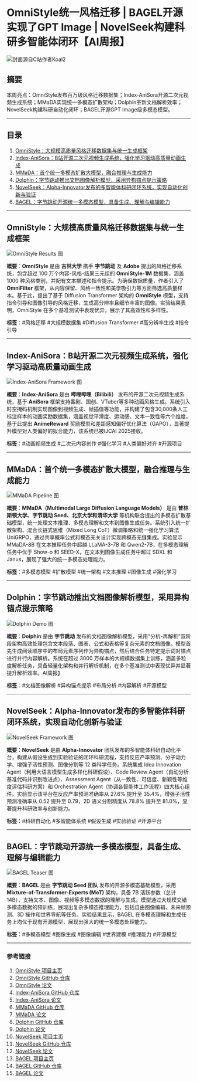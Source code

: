 # OmniStyle统一风格迁移 | BAGEL开源实现了GPT Image | NovelSeek构建科研多智能体闭环【AI周报】

![封面源自C站作者Koal2](https://image.civitai.com/xG1nkqKTMzGDvpLrqFT7WA/bc7e4820-82c0-4d95-a196-9627d8cb4578/original=true,quality=90/00003-2892726208.jpeg)

## 摘要

本周亮点：OmniStyle发布百万级风格迁移数据集；Index-AniSora开源二次元视频生成系统；MMaDA实现统一多模态扩散架构；Dolphin革新文档解析效率；NovelSeek构建科研自动化闭环；BAGEL开源GPT Image级多模态模型。

---

## 目录  

1. [OmniStyle：大规模高质量风格迁移数据集与统一生成框架](#omnistyle大规模高质量风格迁移数据集与统一生成框架)  
2. [Index-AniSora：B站开源二次元视频生成系统，强化学习驱动高质量动画生成](#index-anisorab站开源二次元视频生成系统强化学习驱动高质量动画生成)  
3. [MMaDA：首个统一多模态扩散大模型，融合推理与生成能力](#mmada首个统一多模态扩散大模型融合推理与生成能力)  
4. [Dolphin：字节跳动推出文档图像解析模型，采用异构锚点提示策略](#dolphin字节跳动推出文档图像解析模型采用异构锚点提示策略)  
5. [NovelSeek：Alpha-Innovator发布的多智能体科研闭环系统，实现自动化创新与验证](#novelseekalpha-innovator发布的多智能体科研闭环系统实现自动化创新与验证)  
6. [BAGEL：字节跳动开源统一多模态模型，具备生成、理解与编辑能力](#bagel字节跳动开源统一多模态模型具备生成理解与编辑能力)  

---

## OmniStyle：大规模高质量风格迁移数据集与统一生成框架

![OmniStyle Results 图](https://wangyephd.github.io/projects/omnistyle/res.png)

**概要**：**OmniStyle** 是由 **吉林大学** 携手 **字节跳动** 及 **Adobe** 提出的风格迁移系统，包含超过 100 万个内容-风格-结果三元组的 **OmniStyle-1M** 数据集，涵盖 1000 种风格类别，并配有文本描述和指令提示。为确保数据质量，作者引入了 **OmniFilter** 框架，从内容保留、风格一致性和美学吸引力等方面筛选高质量样本。基于此，提出了基于 Diffusion Transformer 架构的 **OmniStyle** 模型，支持指令引导和图像引导的风格迁移，生成高分辨率且细节丰富的图像。实验结果表明，OmniStyle 在多个基准测试中表现优异，展示了其高效性和多样性。

**标签**：#风格迁移 #大规模数据集 #Diffusion Transformer #高分辨率生成 #指令引导

---

## Index-AniSora：B站开源二次元视频生成系统，强化学习驱动高质量动画生成

![Index-AniSora Framework 图](https://raw.githubusercontent.com/bilibili/Index-anisora/refs/heads/main/assets/framework.png)

**概要**：**Index-AniSora** 是由 **哔哩哔哩（Bilibili）** 发布的开源二次元视频生成系统，基于 **AniSora** 框架支持番剧、国创、VTuber等多种动画风格生成。系统引入时空掩码机制实现图像到视频生成、帧插值等功能，并构建了包含30,000条人工标注样本的动画奖励数据集，涵盖视觉平滑度、运动感、文本一致性等六个维度。基于此提出 **AnimeReward** 奖励模型和差距感知偏好优化算法（GAPO），显著提升模型对人类偏好的拟合能力，该系统已被IJCAI 2025接收。

**标签**：#动画视频生成 #二次元内容创作 #强化学习 #人类偏好对齐 #开源项目

---

## MMaDA：首个统一多模态扩散大模型，融合推理与生成能力

![MMaDA Pipeline 图](https://raw.githubusercontent.com/Gen-Verse/MMaDA/refs/heads/main/assets/pipeline.png)

**概要**：**MMaDA（Multimodal Large Diffusion Language Models）** 是由 **普林斯顿大学、字节跳动 Seed、北京大学和清华大学** 等机构联合提出的多模态扩散基础模型，统一处理文本推理、多模态理解和文本到图像生成任务。系统引入统一扩散架构、混合长链式思维（Mixed Long CoT）微调策略和统一强化学习算法 UniGRPO，通过共享概率公式和模态无关设计实现跨模态无缝集成。实验显示 MMaDA-8B 在文本推理任务中超越 LLaMA-3-7B 和 Qwen2-7B，在多模态理解任务中优于 Show-o 和 SEED-X，在文本到图像生成任务中超过 SDXL 和 Janus，展现了强大的统一多模态处理能力。

**标签**：#多模态模型 #扩散模型 #统一架构 #文本推理 #图像生成 #强化学习

---

## Dolphin：字节跳动推出文档图像解析模型，采用异构锚点提示策略

![Dolphin Demo 图](https://github.com/bytedance/Dolphin/raw/master/assets/demo.gif)

**概要**：**Dolphin** 是由 **字节跳动** 发布的文档图像解析模型，采用"分析-再解析"双阶段架构高效处理包含文本段落、图表、公式和表格等复杂元素的文档图像。模型首先生成阅读顺序中的布局元素序列作为异构锚点，然后结合任务特定提示词对锚点进行并行内容解析。系统在超过 3000 万样本的大规模数据集上训练，涵盖多粒度解析任务，具备轻量化架构和并行解析机制，在多个基准测试中表现优异并显著提升解析效率。AI周报】

**标签**：#文档图像解析 #异构锚点提示 #布局分析 #内容解析 #开源模型

---

## NovelSeek：Alpha-Innovator发布的多智能体科研闭环系统，实现自动化创新与验证

![NovelSeek Framework 图](https://github.com/Alpha-Innovator/NovelSeek/raw/main/images/framework.png)

**概要**：**NovelSeek** 是由 **Alpha-Innovator** 团队发布的多智能体科研自动化平台，构建从假设生成到实验验证的闭环科研流程，支持反应产率预测、分子动力学、增强子活性预测、图像分割等 12 类科学任务。系统集成 Idea Innovation Agent（利用大语言模型生成多样化科研假设）、Code Review Agent（自动分析基准代码并识别改进点）、Assessment Agent（从一致性、可信度、新颖性等维度评估科研方案）和 Orchestration Agent（协调各智能体工作流程）四大核心组件。实验显示该平台在反应产率预测准确率从 27.6% 提升至 35.4%，增强子活性预测准确率从 0.52 提升至 0.79，2D 语义分割精度从 78.8% 提升至 81.0%，显著提升科研效率与创新能力。

**标签**：#科研自动化 #多智能体系统 #假设生成 #实验验证 #开源平台

---

## BAGEL：字节跳动开源统一多模态模型，具备生成、理解与编辑能力

![BAGEL Teaser 图](https://github.com/ByteDance-Seed/Bagel/raw/main/assets/teaser.webp)

**概要**：**BAGEL** 是由 **字节跳动 Seed 团队** 发布的开源多模态基础模型，采用 **Mixture-of-Transformer-Experts (MoT)** 架构，具备 7B 活跃参数（总计 14B），支持文本、图像、视频等多模态数据的理解与生成。模型通过大规模交错多模态数据的预训练，展现出复杂多模态推理能力，包括自由图像编辑、未来帧预测、3D 操作和世界导航等任务。实验结果显示，BAGEL 在多模态理解和生成任务上均优于现有开源模型，展现出强大的统一多模态处理能力。

**标签**：#多模态模型 #图像生成 #图像编辑 #世界建模 #推理能力 #开源模型

---

### **参考链接**

1. [OmniStyle 项目主页](https://wangyephd.github.io/projects/cvpr25_omnistyle.html)  
2. [OmniStyle GitHub 仓库](https://github.com/wangyePHD/OmniStyle)  
3. [OmniStyle 论文](https://arxiv.org/html/2505.14028)  
4. [Index-AniSora GitHub 仓库](https://github.com/bilibili/Index-anisora)  
5. [Index-AniSora 论文](https://arxiv.org/html/2504.10044)  
6. [MMaDA GitHub 仓库](https://github.com/gen-verse/mmada)  
7. [MMaDA 论文](https://arxiv.org/pdf/2505.15809)  
8. [Dolphin GitHub 仓库](https://github.com/bytedance/dolphin)  
9. [Dolphin 论文](https://arxiv.org/html/2505.14059v1)  
10. [NovelSeek 项目主页](https://alpha-innovator.github.io/NovelSeek-project-page/)  
11. [NovelSeek GitHub 仓库](https://github.com/Alpha-Innovator/NovelSeek)  
12. [NovelSeek 论文](https://arxiv.org/html/2505.16938v1)  
13. [BAGEL 项目主页](https://bagel-ai.org/)  
14. [BAGEL GitHub 仓库](https://github.com/bytedance-seed/BAGEL)  
15. [BAGEL 论文](https://arxiv.org/pdf/2505.14683)  
